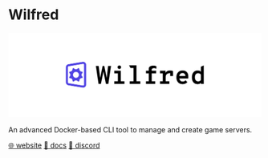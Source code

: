 # Wilfred

![Wilfred](https://raw.githubusercontent.com/wilfred-dev/.github/main/social-banner.png)

An advanced Docker-based CLI tool to manage and create game servers.

[🌐 website](https://wilfredproject.org) [📄 docs](https://docs.wilfredproject.org) [💬 discord](https://wilfredproject.org/discord)
